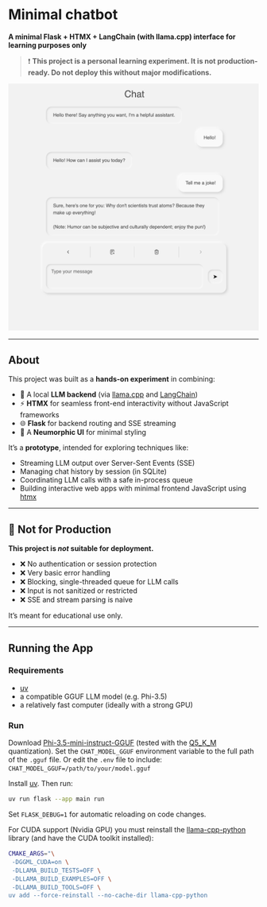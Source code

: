 # Minimal chatbot
**A minimal Flask + HTMX + LangChain (with llama.cpp) interface for learning purposes only**

> ❗ **This project is a personal learning experiment. It is not production-ready. Do not deploy this without major modifications.**

![screenshot](./doc/screenshot.png)

---

## About

This project was built as a **hands-on experiment** in combining:

- 🧠 A local **LLM backend** (via [llama.cpp](https://github.com/ggml-org/llama.cpp) and [LangChain](https://www.langchain.com/))
- ⚡ **HTMX** for seamless front-end interactivity without JavaScript frameworks
- 🌐 **Flask** for backend routing and SSE streaming
- 💅 A **Neumorphic UI** for minimal styling

It’s a **prototype**, intended for exploring techniques like:

- Streaming LLM output over Server-Sent Events (SSE)
- Managing chat history by session (in SQLite)
- Coordinating LLM calls with a safe in-process queue
- Building interactive web apps with minimal frontend JavaScript using [htmx](https://htmx.org/)

---

## 🚫 Not for Production

**This project is *not* suitable for deployment.**

- ❌ No authentication or session protection
- ❌ Very basic error handling
- ❌ Blocking, single-threaded queue for LLM calls
- ❌ Input is not sanitized or restricted
- ❌ SSE and stream parsing is naive

It’s meant for educational use only.

---

## Running the App

### Requirements

- [uv](https://docs.astral.sh/uv/)
- a compatible GGUF LLM model (e.g. Phi-3.5)
- a relatively fast computer (ideally with a strong GPU)

### Run
Download [Phi-3.5-mini-instruct-GGUF](https://huggingface.co/MaziyarPanahi/Phi-3.5-mini-instruct-GGUF) (tested with the [Q5_K_M](https://huggingface.co/MaziyarPanahi/Phi-3.5-mini-instruct-GGUF/blob/main/Phi-3.5-mini-instruct.Q5_K_M.gguf) quantization).
Set the `CHAT_MODEL_GGUF` environment variable to the full path of the `.gguf` file. Or edit the `.env` file to include: `CHAT_MODEL_GGUF=/path/to/your/model.gguf`

Install [uv](https://docs.astral.sh/uv/#installation). Then run:

```bash
uv run flask --app main run
```

Set `FLASK_DEBUG=1` for automatic reloading on code changes.

For CUDA support (Nvidia GPU) you must reinstall the [llama-cpp-python](https://github.com/inference-sh/llama-cpp-python) library (and have the CUDA toolkit installed):

``` bash
CMAKE_ARGS="\
 -DGGML_CUDA=on \
 -DLLAMA_BUILD_TESTS=OFF \
 -DLLAMA_BUILD_EXAMPLES=OFF \
 -DLLAMA_BUILD_TOOLS=OFF \
uv add --force-reinstall --no-cache-dir llama-cpp-python
```

